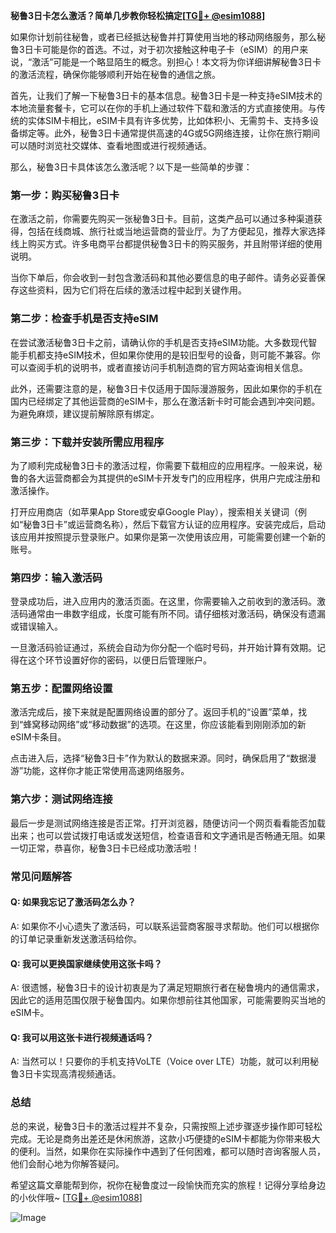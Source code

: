 **秘鲁3日卡怎么激活？简单几步教你轻松搞定[[TG💪+ @esim1088](https://t.me/s/esim1088)]**

如果你计划前往秘鲁，或者已经抵达秘鲁并打算使用当地的移动网络服务，那么秘鲁3日卡可能是你的首选。不过，对于初次接触这种电子卡（eSIM）的用户来说，“激活”可能是一个略显陌生的概念。别担心！本文将为你详细讲解秘鲁3日卡的激活流程，确保你能够顺利开始在秘鲁的通信之旅。

首先，让我们了解一下秘鲁3日卡的基本信息。秘鲁3日卡是一种支持eSIM技术的本地流量套餐卡，它可以在你的手机上通过软件下载和激活的方式直接使用。与传统的实体SIM卡相比，eSIM卡具有许多优势，比如体积小、无需剪卡、支持多设备绑定等。此外，秘鲁3日卡通常提供高速的4G或5G网络连接，让你在旅行期间可以随时浏览社交媒体、查看地图或进行视频通话。

那么，秘鲁3日卡具体该怎么激活呢？以下是一些简单的步骤：

### **第一步：购买秘鲁3日卡**
在激活之前，你需要先购买一张秘鲁3日卡。目前，这类产品可以通过多种渠道获得，包括在线商城、旅行社或当地运营商的营业厅。为了方便起见，推荐大家选择线上购买方式。许多电商平台都提供秘鲁3日卡的购买服务，并且附带详细的使用说明。

当你下单后，你会收到一封包含激活码和其他必要信息的电子邮件。请务必妥善保存这些资料，因为它们将在后续的激活过程中起到关键作用。

### **第二步：检查手机是否支持eSIM**
在尝试激活秘鲁3日卡之前，请确认你的手机是否支持eSIM功能。大多数现代智能手机都支持eSIM技术，但如果你使用的是较旧型号的设备，则可能不兼容。你可以查阅手机的说明书，或者直接访问手机制造商的官方网站查询相关信息。

此外，还需要注意的是，秘鲁3日卡仅适用于国际漫游服务，因此如果你的手机在国内已经绑定了其他运营商的eSIM卡，那么在激活新卡时可能会遇到冲突问题。为避免麻烦，建议提前解除原有绑定。

### **第三步：下载并安装所需应用程序**
为了顺利完成秘鲁3日卡的激活过程，你需要下载相应的应用程序。一般来说，秘鲁的各大运营商都会为其提供的eSIM卡开发专门的应用程序，供用户完成注册和激活操作。

打开应用商店（如苹果App Store或安卓Google Play），搜索相关关键词（例如“秘鲁3日卡”或运营商名称），然后下载官方认证的应用程序。安装完成后，启动该应用并按照提示登录账户。如果你是第一次使用该应用，可能需要创建一个新的账号。

### **第四步：输入激活码**
登录成功后，进入应用内的激活页面。在这里，你需要输入之前收到的激活码。激活码通常由一串数字组成，长度可能有所不同。请仔细核对激活码，确保没有遗漏或错误输入。

一旦激活码验证通过，系统会自动为你分配一个临时号码，并开始计算有效期。记得在这个环节设置好你的密码，以便日后管理账户。

### **第五步：配置网络设置**
激活完成后，接下来就是配置网络设置的部分了。返回手机的“设置”菜单，找到“蜂窝移动网络”或“移动数据”的选项。在这里，你应该能看到刚刚添加的新eSIM卡条目。

点击进入后，选择“秘鲁3日卡”作为默认的数据来源。同时，确保启用了“数据漫游”功能，这样你才能正常使用高速网络服务。

### **第六步：测试网络连接**
最后一步是测试网络连接是否正常。打开浏览器，随便访问一个网页看看能否加载出来；也可以尝试拨打电话或发送短信，检查语音和文字通讯是否畅通无阻。如果一切正常，恭喜你，秘鲁3日卡已经成功激活啦！

### **常见问题解答**

#### **Q: 如果我忘记了激活码怎么办？**
A: 如果你不小心遗失了激活码，可以联系运营商客服寻求帮助。他们可以根据你的订单记录重新发送激活码给你。

#### **Q: 我可以更换国家继续使用这张卡吗？**
A: 很遗憾，秘鲁3日卡的设计初衷是为了满足短期旅行者在秘鲁境内的通信需求，因此它的适用范围仅限于秘鲁国内。如果你想前往其他国家，可能需要购买当地的eSIM卡。

#### **Q: 我可以用这张卡进行视频通话吗？**
A: 当然可以！只要你的手机支持VoLTE（Voice over LTE）功能，就可以利用秘鲁3日卡实现高清视频通话。

### **总结**
总的来说，秘鲁3日卡的激活过程并不复杂，只需按照上述步骤逐步操作即可轻松完成。无论是商务出差还是休闲旅游，这款小巧便捷的eSIM卡都能为你带来极大的便利。当然，如果你在实际操作中遇到了任何困难，都可以随时咨询客服人员，他们会耐心地为你解答疑问。

希望这篇文章能帮到你，祝你在秘鲁度过一段愉快而充实的旅程！记得分享给身边的小伙伴哦~ [[TG💪+ @esim1088](https://t.me/s/esim1088)] 

![Image](https://i.postimg.cc/4NQfJmqS/Snipaste-2025-05-13-00-14-12.png)